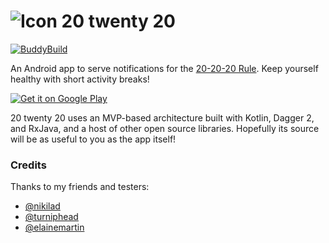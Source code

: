 # ![Icon](https://github.com/ronaldsmartin/20twenty20/blob/master/app/src/main/res/mipmap-mdpi/ic_launcher.png) 20 twenty 20

[![BuddyBuild](https://dashboard.buddybuild.com/api/statusImage?appID=577ef93b33bb590100edebbd&branch=master&build=latest)](https://dashboard.buddybuild.com/apps/577ef93b33bb590100edebbd/build/latest)

An Android app to serve notifications for the [20-20-20 Rule](http://lifehacker.com/5591835/reduce-computer-caused-eye-strain-with-the-20-20-20-rule). Keep yourself healthy with short activity breaks! 

<a href='https://play.google.com/store/apps/details?id=com.itsronald.twenty2020&utm_source=global_co&utm_medium=prtnr&utm_content=Mar2515&utm_campaign=PartBadge&pcampaignid=MKT-Other-global-all-co-prtnr-py-PartBadge-Mar2515-1'><img alt='Get it on Google Play' src='https://play.google.com/intl/en_us/badges/images/generic/en_badge_web_generic.png'/></a>

20 twenty 20 uses an MVP-based architecture built with Kotlin, Dagger 2, and RxJava, and a host of other open source libraries. Hopefully its source will be as useful to you as the app itself!


### Credits

Thanks to my friends and testers:
 * [@nikilad](https://github.com/nikilad)
 * [@turniphead](https://github.com/turniphead)
 * [@elainemartin](https://github.com/elainemartin)
